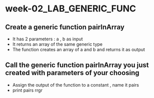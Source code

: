 # week-02_LAB_GENERIC_FUNC

## Create a generic function pairInArray
- It has 2  parameters : a , b as input
- It returns an array of the same generic type
- The function creates an array of  a and b  and returns it as output


## Call the generic function pairInArray you just created with parameters of your choosing
- Assign the output of the function to a constant , name it pairs
- print pairs
rrgr
